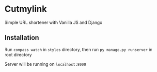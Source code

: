 # Cutmylink
Simple URL shortener with Vanilla JS and Django

## Installation
Run `compass watch` in `styles` directory, 
then run `py manage.py runserver` in root directory

Server will be running on `localhost:8000` 


